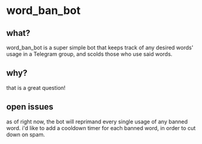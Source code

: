 # word_ban_bot

## what?
word_ban_bot is a super simple bot that keeps track of any desired words' usage in a Telegram group, and scolds those who use said words.

## why?
that is a great question!

## open issues
as of right now, the bot will reprimand every single usage of any banned word. i'd like to add a cooldown timer for each banned word, in order to cut down on spam.